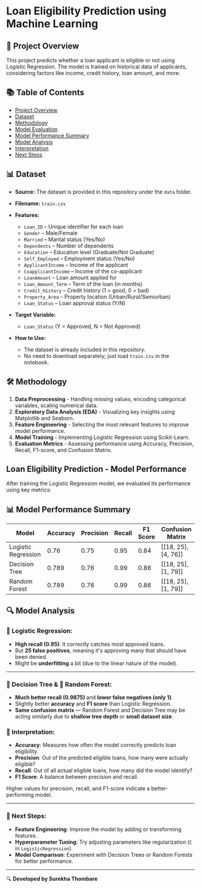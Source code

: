 # Loan Eligibility Prediction using Machine Learning


## 📌 Project Overview
This project predicts whether a loan applicant is eligible or not using Logistic Regression. The model is trained on historical data of applicants, considering factors like income, credit history, loan amount, and more.

## 📚 Table of Contents
- [Project Overview](#-project-overview)
- [Dataset](#-dataset)
- [Methodology](#️-methodology)
- [Model Evaluation](#loan-eligibility-prediction---model-performance)
- [Model Performance Summary](#-model-performance-summary)
- [Model Analysis](#-model-analysis)
- [Interpretation](#-interpretation)
- [Next Steps](#-next-steps)






## 📊 Dataset
- **Source:** The dataset is provided in this repository under the `data` folder.
- **Filename:** `train.csv`
- **Features:**  
  - `Loan_ID` – Unique identifier for each loan  
  - `Gender` – Male/Female  
  - `Married` – Marital status (Yes/No)  
  - `Dependents` – Number of dependents  
  - `Education` – Education level (Graduate/Not Graduate)  
  - `Self_Employed` – Employment status (Yes/No)  
  - `ApplicantIncome` – Income of the applicant  
  - `CoapplicantIncome` – Income of the co-applicant  
  - `LoanAmount` – Loan amount applied for  
  - `Loan_Amount_Term` – Term of the loan (in months)  
  - `Credit_History` – Credit history (1 = good, 0 = bad)  
  - `Property_Area` – Property location (Urban/Rural/Semiurban)  
  - `Loan_Status` – Loan approval status (Y/N)  

- **Target Variable:**  
  - `Loan_Status` (Y = Approved, N = Not Approved)  

- **How to Use:**  
  - The dataset is already included in this repository.  
  - No need to download separately; just load `train.csv` in the notebook.  

## 🛠️ Methodology
1. **Data Preprocessing** - Handling missing values, encoding categorical variables, scaling numerical data.  
2. **Exploratory Data Analysis (EDA)** - Visualizing key insights using Matplotlib and Seaborn.  
3. **Feature Engineering** - Selecting the most relevant features to improve model performance.  
4. **Model Training** - Implementing Logistic Regression using Scikit-Learn.  
5. **Evaluation Metrics** - Assessing performance using Accuracy, Precision, Recall, F1-score, and Confusion Matrix.  


## Loan Eligibility Prediction - Model Performance

After training the Logistic Regression model, we evaluated its performance using key metrics:






## 📊 Model Performance Summary

| Model                | Accuracy | Precision | Recall | F1 Score | Confusion Matrix         |
|----------------------|----------|-----------|--------|----------|--------------------------|
| Logistic Regression  | 0.76     | 0.75      | 0.95   | 0.84     | [[18, 25], [4, 76]]      |
| Decision Tree        | 0.789    | 0.76      | 0.99   | 0.86     | [[18, 25], [1, 79]]      |
| Random Forest        | 0.789    | 0.76      | 0.99   | 0.86     | [[18, 25], [1, 79]]      |



## 🔍 Model Analysis

### 🎯 Logistic Regression:
- **High recall (0.95)**: It correctly catches most approved loans.
- But **25 false positives**, meaning it's approving many that should have been denied.
- Might be **underfitting** a bit (due to the linear nature of the model).

---

### 🌳 Decision Tree & 🌲 Random Forest:
- **Much better recall (0.9875)** and **lower false negatives (only 1)**.
- Slightly better **accuracy** and **F1 score** than Logistic Regression.
- **Same confusion matrix** — Random Forest and Decision Tree may be acting similarly due to **shallow tree depth** or **small dataset size**.





### 📌 Interpretation:
- **Accuracy**: Measures how often the model correctly predicts loan eligibility.
- **Precision**: Out of the predicted eligible loans, how many were actually eligible?
- **Recall**: Out of all actual eligible loans, how many did the model identify?
- **F1 Score**: A balance between precision and recall.

Higher values for precision, recall, and F1-score indicate a better-performing model.

---

### 🚀 Next Steps:
- **Feature Engineering**: Improve the model by adding or transforming features.
- **Hyperparameter Tuning**: Try adjusting parameters like regularization (`C` in `LogisticRegression`).
- **Model Comparison**: Experiment with Decision Trees or Random Forests for better performance.


---
🔍 **Developed by Surekha Thombare**


